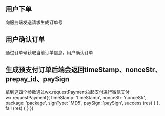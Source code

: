 ## 用户下单
向服务端发送请求生成订单号

## 用户确认订单
通过订单号获取当前订单信息，用户确认订单

## 生成预支付订单后端会返回timeStamp、nonceStr、prepay_id、paySign
拿到这四个参数通过wx.requestPayment拉起支付进行微信支付
wx.requestPayment({
  timeStamp: 'timeStamp',
  nonceStr: 'nonceStr',
  package: 'package',
  signType: 'MD5',
  paySign: 'paySign',
  success (res) { },
  fail (res) { }
})
